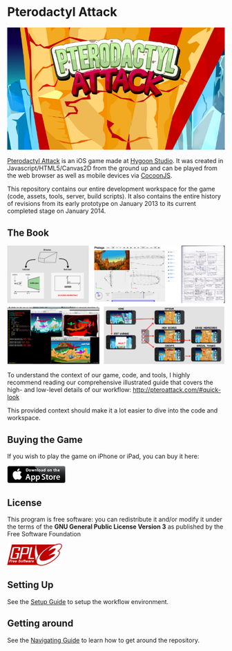 # Pterodactyl Attack

![logo](readme/logo.png)

[Pterodactyl Attack](http://pteroattack.com) is an iOS game made at [Hygoon
Studio](http://hygoon.com).  It was created in Javascript/HTML5/Canvas2D from
the ground up and can be played from the web browser as well as mobile devices
via [CocoonJS](https://www.ludei.com/cocoonjs/).

This repository contains our entire development workspace for the game (code,
assets, tools, server, build scripts).  It also contains the entire
history of revisions from its early prototype on January 2013 to its current
completed stage on January 2014.

## The Book

[![book](readme/book.png)](http://pteroattack.com/#quick-look)

To understand the context of our game, code, and tools, I highly recommend
reading our comprehensive illustrated guide that covers the high- and low-level
details of our workflow: <http://pteroattack.com/#quick-look>

This provided context should make it a lot easier to dive into the code
and workspace.

## Buying the Game

If you wish to play the game on iPhone or iPad, you can buy it here:

[![appstore](readme/appstore.png)](https://itunes.apple.com/us/app/pterodactyl-attack/id786862892?mt=8&ign-mpt=uo%3D4)

## License

This program is free software: you can redistribute it and/or modify it under
the terms of the __GNU General Public License Version 3__ as published by the Free
Software Foundation

[![gplv3](readme/gplv3.png)](http://www.gnu.org/licenses/gpl-3.0.html)

## Setting Up

See the [Setup Guide](setup.md) to setup the workflow environment.

## Getting around

See the [Navigating Guide](navigating.md) to learn how to get around the repository.
